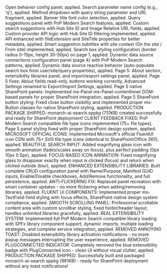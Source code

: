 Open behavior config panel, applied.
Search parameter name config (e.g., 'q'), applied.
Method dropdown with query string parameter and URL fragment, applied.
Banner title font color selection, applied.
Query suggestions panel with PnP Modern Search features, applied.
Custom search suggestions with Hub Site ID and Image Relative URL fields, applied.
Custom provider API logic with Hub Site ID filtering implemented, applied.
API enhanced with fileExtension and SiteTitle properties for better metadata, applied.
Smart suggestion subtitles with site context (On the site / From site) implemented, applied.
Search box styling configuration (border radius 0-15px, height 30-50px) on page 1, applied.
Dynamic data source connections configuration panel (page 4) with PnP Modern Search patterns, applied.
Dynamic data source reactive behavior (auto-populate search box from user/site/query properties), applied.
Page 5: About section, extensibility libraries panel, and import/export settings panel, applied.
Page 5 fixes: About fields read-only, buttons working correctly, Advanced Settings renamed to Export/Import Settings, applied.
Page 5 native SharePoint panels: Implemented ms-Panel ms-Panel-contentInner DOM-based panels for proper SharePoint integration, applied.
Page 5 SharePoint button styling: Fixed close button visibility and implemented proper ms-Button classes for native SharePoint styling, applied.
PRODUCTION PACKAGE SHIPPED: monarch-ai-search.sppkg (731KB) created successfully and ready for SharePoint deployment!
CLIENT FEEDBACK FIXES: PnP Modern Search compatible file type icons implemented (75+ file types), Page 5 panel styling fixed with proper SharePoint design system, applied.
MICROSOFT OFFICIAL ICONS: Implemented Microsoft's official FluentUI icon CDN with 75+ SVG file type icons (identical to SharePoint/Office 365), applied.
BEAUTIFUL SEARCH INPUT: Added magnifying glass icon with smooth animation (fades/scales away on focus), plus perfect padding (0px 10px 0.5px), applied.
FOCUS-BASED ICON ANIMATION: Fixed magnifying glass to disappear exactly when input is clicked (focus) and return when clicked outside (blur), applied.
ENHANCED EXTENSIBILITY LIBRARIES: Built complete CRUD configuration panel with Name/Purpose, Manifest GUID inputs, Enable/Disable checkboxes, Add/Remove functionality, and full persistence, applied.
ANTI-FLICKERING FIX: Replaced panel recreation with smart container updates - no more flickering when adding/removing libraries, applied.
FLUENT UI COMPONENTS: Implemented proper ms-TextField-field styling with focus effects, SharePoint-native design system compliance, applied.
SMOOTH SCROLLING PANEL: Professional scrollable content area with custom scrollbar styling, fixed footer/header layout, handles unlimited libraries gracefully, applied.
REAL EXTENSIBILITY SYSTEM: Implemented full PnP Modern Search compatible library loading with SPFx library component support, dynamic imports, multiple loading strategies, and complete service integration, applied.
REMOVED ANNOYING TOAST: Disabled extensibility library activation notifications - no more popup messages interrupting the user experience, applied.
REMOVED PLUGCONNECTED INDICATOR: Completely removed the blue extensibility badge with PlugConnected icon - clean UI without visual clutter, applied.
PRODUCTION PACKAGE SHIPPED: Successfully built and packaged monarch-ai-search.sppkg (981KB) - ready for SharePoint deployment without any toast notifications!
